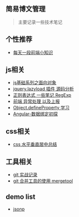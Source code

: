 ## 简易博文管理

> 主要记录一些技术笔记

## 个性推荐

- [每天一段前端小知识](https://github.com/jerryni/blog/issues/14)

## js相关

- [js基础系列之面向对象](https://github.com/jerryni/blog/issues/9)
- [jquery.lazyload 插件 源码分析](https://github.com/jerryni/blog/issues/11)
- [正则表达式 一些笔记 RegExp](https://github.com/jerryni/blog/issues/6)
- [前端 异常处理 以及上报](https://github.com/jerryni/blog/issues/5)
- [Object.defineProperty 学习](https://github.com/jerryni/blog/issues/1)
- [Angular-数据绑定初探](https://github.com/jerryni/blog/issues/8)

## css相关

- [css 水平垂直居中总结](https://github.com/jerryni/blog/issues/10)

## 工具相关

- [git 实战记录](https://github.com/jerryni/blog/issues/13)
- [git 合并工具的使用 mergetool](https://github.com/jerryni/blog/issues/12)

## demo list

- [jsonp]

[jsonp]: http://jerryni.github.io/fe-study-notes/jsonp.html